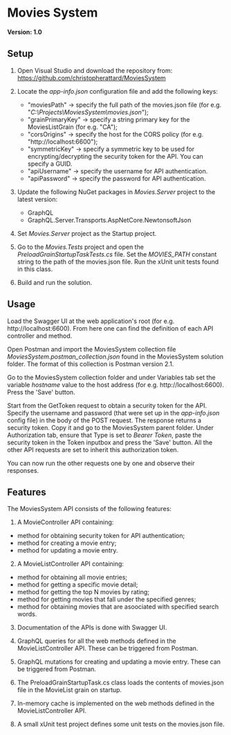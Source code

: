 # Movies System
**Version: 1.0**

## Setup

1) Open Visual Studio and download the repository from: https://github.com/christopherattard/MoviesSystem

2) Locate the *app-info.json* configuration file and add the following keys:
	- "moviesPath" -> specify the full path of the movies.json file (for e.g. "*C:\\Projects\\MoviesSystem\\movies.json*");
	- "grainPrimaryKey" -> specify a string primary key for the MoviesListGrain (for e.g. "CA");
	- "corsOrigins" -> specify the host for the CORS policy (for e.g. "http://localhost:6600");
	- "symmetricKey" -> specify a symmetric key to be used for encrypting/decrypting the security token for the API. You can specify a GUID.
	- "apiUsername" -> specify the username for API authentication.
	- "apiPassword" -> specify the password for API authentication.

3) Update the following NuGet packages in *Movies.Server* project to the latest version:
	- GraphQL
	- GraphQL.Server.Transports.AspNetCore.NewtonsoftJson
	
4) Set *Movies.Server* project as the Startup project.

5) Go to the *Movies.Tests* project and open the *PreloadGrainStartupTaskTests.cs* file. Set the *MOVIES_PATH* constant string to the path of the movies.json file.
Run the xUnit unit tests found in this class. 	

6) Build and run the solution.

## Usage

Load the Swagger UI at the web application's root (for e.g. http://localhost:6600). From here one can find the definition of each API controller and method.

Open Postman and import the MoviesSystem collection file *MoviesSystem.postman_collection.json* found in the MoviesSystem solution folder. 
The format of this collection is Postman version 2.1.

Go to the MoviesSystem collection folder and under Variables tab set the variable *hostname* value to the host address (for e.g. http://localhost:6600). Press 
the 'Save' button.

Start from the GetToken request to obtain a security token for the API. Specify the username and password (that were set up in the *app-info.json* config file) 
in the body of the POST request. The response returns a security token. Copy it and go to the MoviesSystem parent folder. Under Authorization tab, ensure that
Type is set to *Bearer Token*, paste the security token in the Token inputbox and press the 'Save' button. All the other API requests are set to inherit this 
authorization token.

You can now run the other requests one by one and observe their responses.

## Features

The MoviesSystem API consists of the following features:  

  1) A MovieController API containing:
  - method for obtaining security token for API authentication;
  - method for creating a movie entry;
  - method for updating a movie entry.

  2) A MovieListController API containing:
  - method for obtaining all movie entries;
  - method for getting a specific movie detail;
  - method for getting the top N movies by rating;
  - method for getting movies that fall under the specified genres;
  - method for obtaining movies that are asoociated with specified search words.

  3) Documentation of the APIs is done with Swagger UI.

  4) GraphQL queries for all the web methods defined in the MovieListController API. These can be triggered from Postman.

  5) GraphQL mutations for creating and updating a movie entry. These can be triggered from Postman.

  6) The PreloadGrainStartupTask.cs class loads the contents of movies.json file in the MovieList grain on startup.

  7) In-memory cache is implemented on the web methods defined in the MovieListController API.

  8) A small xUnit test project defines some unit tests on the movies.json file.
